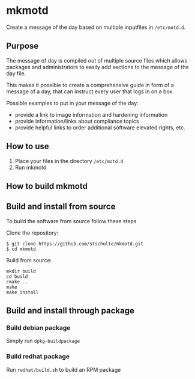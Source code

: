mkmotd
======

Create a message of the day based on multiple
inputfiles in `/etc/motd.d`.

Purpose
-------

The message of day is compiled out of multiple source
files which allows packages and administrators to easily
add sections to the message of the day file.

This makes it possible to create a comprehensive guide
in form of a message of a day, that can instruct every user
that logs in on a box.

Possible examples to put in your message of the day:

- provide a link to image information and hardening
  information
- provide information/links about compliance topics
- provide helpful links to order additional software
  elevated rights, etc.

How to use
----------

1. Place your files in the directory `/etc/motd.d`
2. Run mkmotd

How to build mkmotd
-------------------

## Build and install from source

To build the software from source follow these steps

Clone the repository:
```
$ git clone https://github.com/stschulte/mkmotd.git
$ cd mkmotd
```

Build from source:
```
mkdir build
cd build
cmake ..
make
make install
```

## Build and install through package

### Build debian package

Simply run `dpkg-buildpackage`

### Build redhat package

Run `redhat/build.sh` to build an RPM package
